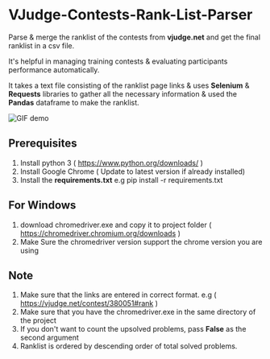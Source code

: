 # VJudge-Contests-Rank-List-Parser
Parse & merge the ranklist of the contests from **vjudge.net** and get the final ranklist in a csv file.

It's helpful in managing training contests & evaluating participants performance automatically.

It takes a text file consisting of the ranklist page links & uses **Selenium** & **Requests** libraries to gather all the necessary information & used the **Pandas** dataframe to make the ranklist.

![GIF demo](images/vjudge.gif) 


## Prerequisites
1. Install python 3 ( https://www.python.org/downloads/ )
2. Install Google Chrome ( Update to latest version if already installed)
3. Install the **requirements.txt** e.g pip install -r requirements.txt

## For Windows
1. download chromedriver.exe and copy it to project folder ( https://chromedriver.chromium.org/downloads )
2. Make Sure the chromedriver version support the chrome version you are using

## Note
1. Make sure that the links are entered in correct format. e.g ( https://vjudge.net/contest/380051#rank )
2. Make sure that you have the chromedriver.exe in the same directory of the project
3. If you don't want to count the upsolved problems, pass **False** as the second argument
4. Ranklist is ordered by descending order of total solved problems.

